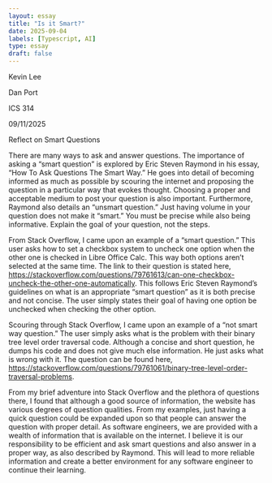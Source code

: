 ```yaml
---
layout: essay
title: "Is it Smart?"
date: 2025-09-04
labels: [Typescript, AI]
type: essay
draft: false
---
```

Kevin Lee

Dan Port

ICS 314

09/11/2025

Reflect on Smart Questions

There are many ways to ask and answer questions. The importance of asking a “smart question” is explored by Eric Steven Raymond in his essay, “How To Ask Questions The Smart Way.” He goes into detail of becoming informed as much as possible by scouring the internet and proposing the question in a particular way that evokes thought. Choosing a proper and acceptable medium to post your question is also important. Furthermore, Raymond also details an “unsmart question.” Just having volume in your question does not make it “smart.” You must be precise while also being informative. Explain the goal of your question, not the steps. 

From Stack Overflow, I came upon an example of a “smart question.” This user asks how to set a checkbox system to uncheck one option when the other one is checked in Libre Office Calc. This way both options aren’t selected at the same time. The link to their question is stated here, https://stackoverflow.com/questions/79761613/can-one-checkbox-uncheck-the-other-one-automatically. This follows Eric Steven Raymond’s guidelines on what is an appropriate “smart question” as it is both precise and not concise. The user simply states their goal of having one option be unchecked when checking the other option. 

Scouring through Stack Overflow, I came upon an example of a “not smart way question.” The user simply asks what is the problem with their binary tree level order traversal code. Although a concise and short question, he dumps his code and does not give much else information. He just asks what is wrong with it. The question can be found here, https://stackoverflow.com/questions/79761061/binary-tree-level-order-traversal-problems. 

From my brief adventure into Stack Overflow and the plethora of questions there, I found that although a good source of information, the website has various degrees of question qualities. From my examples, just having a quick question could be expanded upon so that people can answer the question with proper detail. As software engineers, we are provided with a wealth of information that is available on the internet. I believe it is our responsibility to be efficient and ask smart questions and also answer in a proper way, as also described by Raymond. This will lead to more reliable information and create a better environment for any software engineer to continue their learning.

